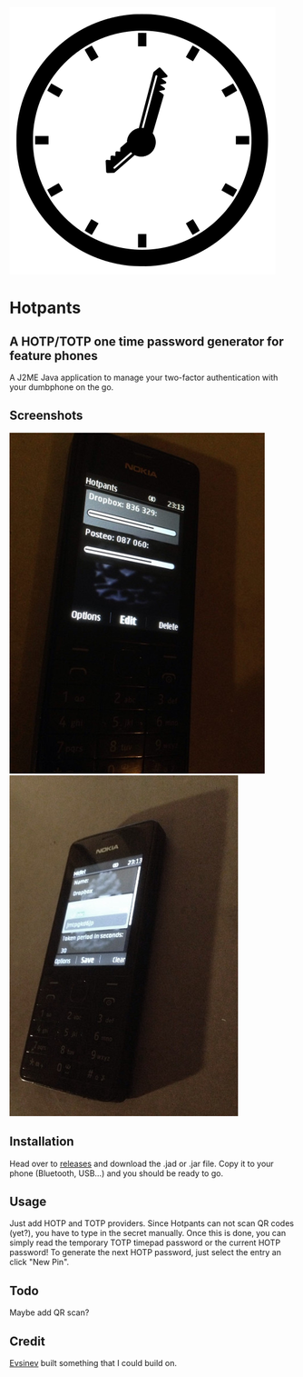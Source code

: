 ![Icon](icon/icon.png)

# Hotpants
## A HOTP/TOTP one time password generator for feature phones

A J2ME Java application to manage your two-factor authentication with your dumbphone on the go.

## Screenshots
![Screenshot 1](screenshots/screenshot1.jpg)
![Screenshot 2](screenshots/screenshot2.jpg)

## Installation
Head over to [releases](/releases) and download the .jad or .jar file. Copy it to your phone (Bluetooth, USB…) and you should be ready to go.

## Usage
Just add HOTP and TOTP providers. Since Hotpants can not scan QR codes (yet?), you have to type in the secret manually. Once this is done, you can simply read the temporary TOTP timepad password or the current HOTP password!
To generate the next HOTP password, just select the entry an click "New Pin".

## Todo
Maybe add QR scan?

## Credit
[Evsinev](https://github.com/evsinev) built something that I could build on.
